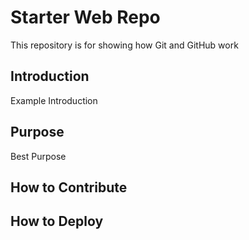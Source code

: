 # Starter Web Repo

This repository is for showing how Git and GitHub work

## Introduction

Example Introduction

## Purpose

Best Purpose
## How to Contribute

## How to Deploy